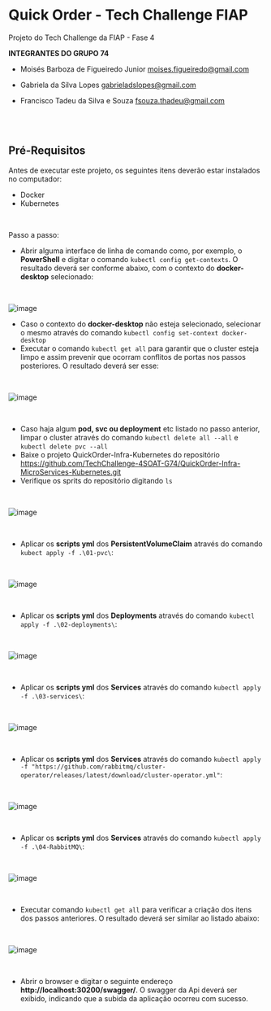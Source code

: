 # Quick Order - Tech Challenge FIAP

Projeto do Tech Challenge da FIAP - Fase 4

**INTEGRANTES DO GRUPO 74**

* Moisés Barboza de Figueiredo Junior
moises.figueiredo@gmail.com

* Gabriela da Silva Lopes
gabrieladslopes@gmail.com

* Francisco Tadeu da Silva e Souza
fsouza.thadeu@gmail.com

<br />

<br />

## Pré-Requisitos

Antes de executar este projeto, os seguintes itens deverão estar instalados no computador:

* Docker
* Kubernetes


<br />

Passo a passo:

* Abrir alguma interface de linha de comando como, por exemplo, o **PowerShell** e digitar o comando `kubectl config get-contexts`. O resultado deverá ser conforme abaixo, com o contexto do **docker-desktop** selecionado:
  
<br />

![image](https://github.com/TechChallenge-4SOAT-G74/QuickOrder-backend/assets/44347862/ce7f5145-2ae7-44a0-82d5-fecf3c593589)


* Caso o contexto do **docker-desktop** não esteja selecionado, selecionar o mesmo através do comando `kubectl config set-context docker-desktop`
* Executar o comando `kubectl get all` para garantir que o cluster esteja limpo e assim prevenir que ocorram conflitos de portas nos passos posteriores. O resultado deverá ser esse:

<br />

![image](https://github.com/TechChallenge-4SOAT-G74/QuickOrder-backend/assets/44347862/01637947-6284-4dd3-a148-d1cc039603f4)


<br />

* Caso haja algum **pod, svc ou deployment** etc listado no passo anterior, limpar o cluster através do comando `kubectl delete all --all` e `kubectl delete pvc --all`
* Baixe o projeto QuickOrder-Infra-Kubernetes do repositório https://github.com/TechChallenge-4SOAT-G74/QuickOrder-Infra-MicroServices-Kubernetes.git
* Verifique os sprits do repositório digitando `ls` 

<br />

![image](https://github.com/TechChallenge-4SOAT-G74/QuickOrder-Produto/assets/19378661/83153e7a-811c-4eb0-9f7b-da3590a2e99a)



<br />

* Aplicar os **scripts yml** dos **PersistentVolumeClaim** através do comando `kubect apply -f .\01-pvc\`:

<br />

![image](https://github.com/TechChallenge-4SOAT-G74/QuickOrder-Produto/assets/19378661/3f417c40-7978-4801-8910-20d3ce8b3f44)



<br />

* Aplicar os **scripts yml** dos **Deployments** através do comando `kubectl apply -f .\02-deployments\`:

<br />

![image](https://github.com/TechChallenge-4SOAT-G74/QuickOrder-Produto/assets/19378661/ed24558f-fdf2-43ff-812f-17f0c0efea6e)


<br />

* Aplicar os **scripts yml** dos **Services** através do comando `kubectl apply -f .\03-services\`:

<br />

![image](https://github.com/TechChallenge-4SOAT-G74/QuickOrder-Produto/assets/19378661/9966598c-45a5-45a7-8c4e-2c576c8a327e)


<br />

* Aplicar os **scripts yml** dos **Services** através do comando `kubectl apply -f "https://github.com/rabbitmq/cluster-operator/releases/latest/download/cluster-operator.yml"`:

<br />

![image](https://github.com/TechChallenge-4SOAT-G74/QuickOrder-Produto/assets/19378661/948fb896-d6b6-45ac-838d-6fe9e239bca0)


<br />

* Aplicar os **scripts yml** dos **Services** através do comando `kubectl apply -f .\04-RabbitMQ\`:

<br />

![image](https://github.com/TechChallenge-4SOAT-G74/QuickOrder-Produto/assets/19378661/fe46e4e2-fb3d-4117-bcc4-80a23904f181)


<br />

* Executar comando `kubectl get all` para verificar a criação dos itens dos passos anteriores. O resultado deverá ser similar ao listado abaixo:

<br />

![image](https://github.com/TechChallenge-4SOAT-G74/QuickOrder-Produto/assets/19378661/5c9c3b53-6a22-4996-a433-34e20cbd9376)


<br />

* Abrir o browser e digitar o seguinte endereço **http://localhost:30200/swagger/**. O swagger da Api deverá ser exibido, indicando que a subida da aplicação ocorreu com sucesso.

<br />
